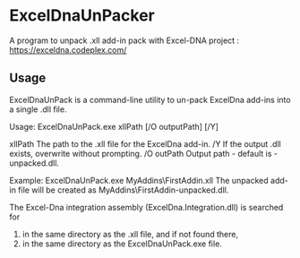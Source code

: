 ExcelDnaUnPacker
================

A program to unpack .xll add-in pack with Excel-DNA project : https://exceldna.codeplex.com/


Usage
------------------

ExcelDnaUnPack is a command-line utility to un-pack ExcelDna add-ins into a single .dll file.

Usage: ExcelDnaUnPack.exe xllPath [/O outputPath] [/Y] 

  xllPath      The path to the .xll file for the ExcelDna add-in.
  /Y           If the output .dll exists, overwrite without prompting.
  /O outPath   Output path - default is <dnaPath>-unpacked.dll.

Example: ExcelDnaUnPack.exe MyAddins\FirstAddin.xll
		 The unpacked add-in file will be created as MyAddins\FirstAddin-unpacked.dll.

The Excel-Dna integration assembly (ExcelDna.Integration.dll) is searched for 
  1. in the same directory as the .xll file, and if not found there, 
  2. in the same directory as the ExcelDnaUnPack.exe file.